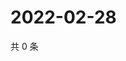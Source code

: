 # 2022-02-28

共 0 条

<!-- BEGIN WEIBO -->
<!-- 最后更新时间 Mon Feb 28 2022 07:06:40 GMT+0800 (China Standard Time) -->

<!-- END WEIBO -->
